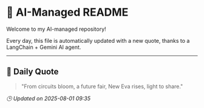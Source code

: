 # 🧠 AI-Managed README

Welcome to my AI-managed repository!

Every day, this file is automatically updated with a new quote, thanks to a LangChain + Gemini AI agent.

---

## 📅 Daily Quote

> "From circuits bloom, a future fair,
New Eva rises, light to share."

*🕒 Updated on 2025-08-01 09:35*